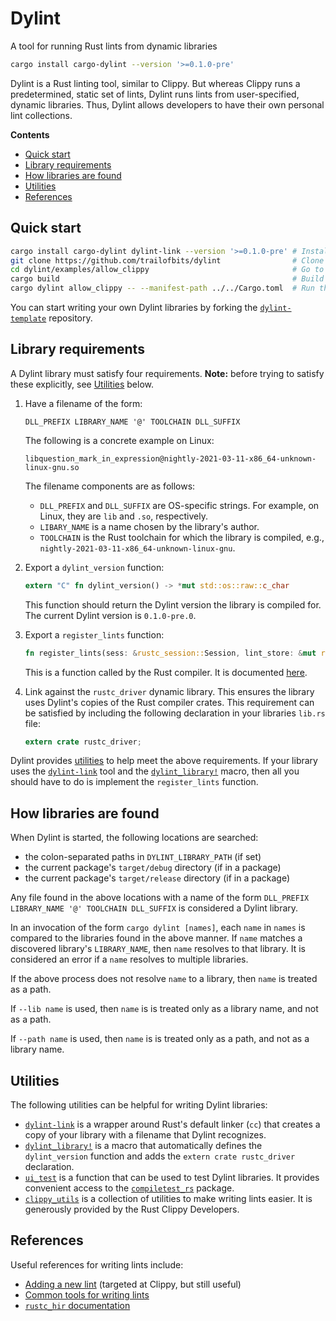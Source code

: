 # Dylint

A tool for running Rust lints from dynamic libraries

```sh
cargo install cargo-dylint --version '>=0.1.0-pre'
```

Dylint is a Rust linting tool, similar to Clippy. But whereas Clippy runs a predetermined, static set of lints, Dylint runs lints from user-specified, dynamic libraries. Thus, Dylint allows developers to have their own personal lint collections.

**Contents**

* [Quick start](#quick-start)
* [Library requirements](#library-requirements)
* [How libraries are found](#how-libraries-are-found)
* [Utilities](#utilities)
* [References](#references)

## Quick start

```sh
cargo install cargo-dylint dylint-link --version '>=0.1.0-pre' # Install cargo-dylint and dylint-link
git clone https://github.com/trailofbits/dylint                # Clone the Dylint repository
cd dylint/examples/allow_clippy                                # Go to one of the example lint libraries
cargo build                                                    # Build the library
cargo dylint allow_clippy -- --manifest-path ../../Cargo.toml  # Run the library's lint on the Dylint source code
```

You can start writing your own Dylint libraries by forking the [`dylint-template`](https://github.com/trailofbits/dylint-template) repository.

## Library requirements

A Dylint library must satisfy four requirements. **Note:** before trying to satisfy these explicitly, see [Utilities](#utilities) below.

1. Have a filename of the form:
    ```
    DLL_PREFIX LIBRARY_NAME '@' TOOLCHAIN DLL_SUFFIX
    ```
    The following is a concrete example on Linux:
    ```
    libquestion_mark_in_expression@nightly-2021-03-11-x86_64-unknown-linux-gnu.so
    ```
    The filename components are as follows:
    * `DLL_PREFIX` and `DLL_SUFFIX` are OS-specific strings. For example, on Linux, they are `lib` and `.so`, respectively.
    * `LIBARY_NAME` is a name chosen by the library's author.
    * `TOOLCHAIN` is the Rust toolchain for which the library is compiled, e.g., `nightly-2021-03-11-x86_64-unknown-linux-gnu`.

2. Export a `dylint_version` function:
    ```rust
    extern "C" fn dylint_version() -> *mut std::os::raw::c_char
    ```
    This function should return the Dylint version the library is compiled for. The current Dylint version is `0.1.0-pre.0`.

3. Export a `register_lints` function:
    ```rust
    fn register_lints(sess: &rustc_session::Session, lint_store: &mut rustc_lint::LintStore)
    ```
    This is a function called by the Rust compiler. It is documented [here](https://doc.rust-lang.org/stable/nightly-rustc/rustc_interface/interface/struct.Config.html#structfield.register_lints).

4. Link against the `rustc_driver` dynamic library. This ensures the library uses Dylint's copies of the Rust compiler crates. This requirement can be satisfied by including the following declaration in your libraries `lib.rs` file:
    ```rust
    extern crate rustc_driver;
    ```

Dylint provides [utilities](#utilities) to help meet the above requirements. If your library uses the [`dylint-link`](./dylint-link) tool and the [`dylint_library!`](./utils/linting) macro, then all you should have to do is implement the `register_lints` function.

## How libraries are found

When Dylint is started, the following locations are searched:

* the colon-separated paths in `DYLINT_LIBRARY_PATH` (if set)
* the current package's `target/debug` directory (if in a package)
* the current package's `target/release` directory (if in a package)

Any file found in the above locations with a name of the form `DLL_PREFIX LIBRARY_NAME '@' TOOLCHAIN DLL_SUFFIX` is considered a Dylint library.

In an invocation of the form `cargo dylint [names]`, each `name` in `names` is compared to the libraries found in the above manner. If `name` matches a discovered library's `LIBRARY_NAME`, then `name` resolves to that library. It is considered an error if a `name` resolves to multiple libraries.

If the above process does not resolve `name` to a library, then `name` is treated as a path.

If `--lib name` is used, then `name` is is treated only as a library name, and not as a path.

If `--path name` is used, then `name` is is treated only as a path, and not as a library name.

## Utilities

The following utilities can be helpful for writing Dylint libraries:

* [`dylint-link`](./dylint-link) is a wrapper around Rust's default linker (`cc`) that creates a copy of your library with a filename that Dylint recognizes.
* [`dylint_library!`](./utils/linting) is a macro that automatically defines the `dylint_version` function and adds the `extern crate rustc_driver` declaration.
* [`ui_test`](./utils/testing) is a function that can be used to test Dylint libraries. It provides convenient access to the [`compiletest_rs`](https://github.com/Manishearth/compiletest-rs) package.
* [`clippy_utils`](https://github.com/rust-lang/rust-clippy/tree/master/clippy_utils) is a collection of utilities to make writing lints easier. It is generously provided by the Rust Clippy Developers.

## References

Useful references for writing lints include:

* [Adding a new lint](https://github.com/rust-lang/rust-clippy/blob/master/doc/adding_lints.md) (targeted at Clippy, but still useful)
* [Common tools for writing lints](https://github.com/rust-lang/rust-clippy/blob/master/doc/common_tools_writing_lints.md)
* [`rustc_hir` documentation](https://doc.rust-lang.org/stable/nightly-rustc/rustc_hir/index.html)
